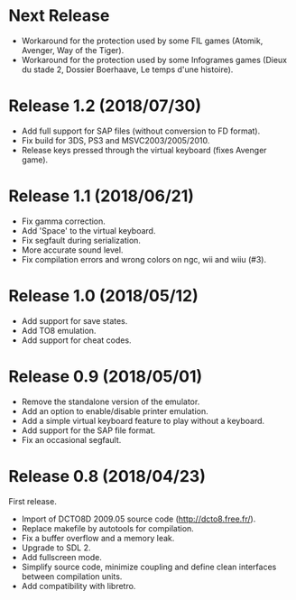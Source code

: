Next Release
===========
* Workaround for the protection used by some FIL games (Atomik, Avenger, Way of the Tiger).
* Workaround for the protection used by some Infogrames games (Dieux du stade 2, Dossier Boerhaave, Le temps d'une histoire).

Release 1.2 (2018/07/30)
===========
* Add full support for SAP files (without conversion to FD format).
* Fix build for 3DS, PS3 and MSVC2003/2005/2010.
* Release keys pressed through the virtual keyboard (fixes Avenger game).

Release 1.1 (2018/06/21)
===========
* Fix gamma correction.
* Add 'Space' to the virtual keyboard.
* Fix segfault during serialization.
* More accurate sound level.
* Fix compilation errors and wrong colors on ngc, wii and wiiu (#3).

Release 1.0 (2018/05/12)
===========
* Add support for save states.
* Add TO8 emulation.
* Add support for cheat codes.

Release 0.9 (2018/05/01)
===========
* Remove the standalone version of the emulator.
* Add an option to enable/disable printer emulation.
* Add a simple virtual keyboard feature to play without a keyboard.
* Add support for the SAP file format.
* Fix an occasional segfault.

Release 0.8 (2018/04/23)
===========
First release.
* Import of DCTO8D 2009.05 source code (http://dcto8.free.fr/).
* Replace makefile by autotools for compilation.
* Fix a buffer overflow and a memory leak.
* Upgrade to SDL 2.
* Add fullscreen mode.
* Simplify source code, minimize coupling and define clean interfaces between compilation units.
* Add compatibility with libretro.
